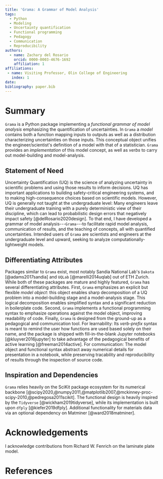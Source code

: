 ```yaml
---
title: 'Grama: A Grammar of Model Analysis'
tags:
  - Python
  - Modeling
  - Uncertainty quantification
  - Functional programming
  - Pedagogy
  - Communication
  - Reproducibility
authors:
  - name: Zachary del Rosario
    orcid: 0000-0003-4676-1692
    affiliation: 1
affiliations:
 - name: Visiting Professor, Olin College of Engineering
   index: 1
date:
bibliography: paper.bib
---
```


# Summary

`Grama` is a Python package implementing a *functional grammar of model
analysis* emphasizing the quantification of uncertainties. In `Grama` a *model*
contains both a function mapping inputs to outputs as well as a distribution
characterizing uncertainties on those inputs. This conceptual object unifies the
engineer/scientist's definition of a model with that of a statistician. `Grama`
provides an *implementation* of this model concept, as well as *verbs* to carry
out model-building and model-analysis.

## Statement of Need

Uncertainty Quantification (UQ) is the science of analyzing uncertainty in
scientific problems and using those results to inform decisions. UQ has
important applications to building safety-critical engineering systems, and to
making high-consequence choices based on scientific models. However, UQ is
generally not taught at the undergraduate level: Many engineers leave their
undergraduate training with a purely deterministic view of their discipline,
which can lead to probabilistic design errors that negatively impact safety
[@delRosario2020design]. To that end, I have developed a grammar of model
analysis---`Grama`---to facilitate rapid model analysis, communication of
results, and the teaching of concepts, all with quantified uncertainties.
Intended users of `Grama` are scientists and engineers at the undergraduate
level and upward, seeking to analyze computationally-lightweight models.

## Differentiating Attributes

Packages similar to `Grama` exist, most notably Sandia National Lab's `Dakota`
[@adams2017sandia] and `UQLab` [@marelli2014uqlab] out of ETH Zurich. While both
of these packages are mature and highly featured, `Grama` has several
differentiating attributes. First, `Grama` emphasizes an explicit but flexible
*model object*: this object enables sharp decomposition of a UQ problem into a
model-building stage and a model-analysis stage. This logical decomposition
enables simplified syntax and a significant reduction in boilerplate code.
Second, `Grama` implements a functional programming syntax to emphasize
operations against the model object, improving readability of code. Finally,
`Grama` is designed from the ground-up as a pedagogical and communication tool.
For learnability: Its *verb-prefix* syntax is meant to remind the user how
functions are used based solely on their name, and the package is shipped with
fill-in-the-blank Jupyter notebooks [@kluyver2016jupyter] to take advantage of
the pedagogical benefits of active learning [@freeman2014active]. For
communication: The model object and functional syntax abstract away numerical
details for presentation in a notebook, while preserving tracability and
reproducibility of results through the inspection of source code.

## Inspiration and Dependencies

``Grama`` relies heavily on the SciKit package ecosystem for its numerical
backbone
[@scipy2020,@numpy2011,@matplotlib2007,@mckinney-proc-scipy-2010,@pedregosa2011scikit].
The functional design is heavily inspired by the `Tidyverse`
[@wickham2019tidyverse], while its implementation is built upon `dfply`
[@kiefer2019dfply]. Additional functionality for materials data via an optional
dependency on Matminer [@ward2018matminer].

# Acknowledgements

I acknowledge contributions from Richard W. Fenrich on the laminate plate model.

# References

